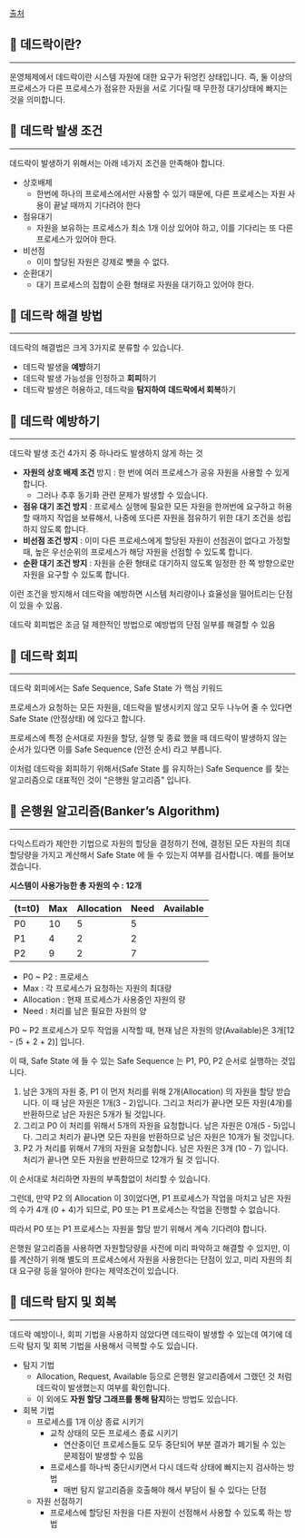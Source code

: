 [출처](https://chanhuiseok.github.io/posts/cs-2/)


## 📌 데드락이란?

---

운영체제에서 데드락이란 시스템 자원에 대한 요구가 뒤엉킨 상태입니다.
즉, 둘 이상의 프로세스가 다른 프로세스가 점유한 자원을 서로 기다릴 때 무한정 대기상태에 빠지는 것을 의미합니다.

## 📌 데드락 발생 조건

---

데드락이 발생하기 위해서는 아래 네가지 조건을 만족해야 합니다.

- 상호배제
    - 한번에 하나의 프로세스에서만 사용할 수 있기 때문에, 다른 프로세스는 자원 사용이 끝날 때까지 기다려야 한다
- 점유대기
    - 자원을 보유하는 프로세스가 최소 1개 이상 있어야 하고, 이를 기다리는 또 다른 프로세스가 있어야 한다.
- 비선점
    - 이미 할당된 자원은 강제로 뺏을 수 없다.
- 순환대기
    - 대기 프로세스의 집합이 순환 형태로 자원을 대기하고 있어야 한다.


## 📌 데드락 해결 방법

---

데드락의 해결법은 크게 3가지로 분류할 수 있습니다.

- 데드락 발생을 **예방**하기
- 데드락 발생 가능성을 인정하고 **회피**하기
- 데드락 발생은 허용하고, 데드락을 **탐지하여** **데드락에서 회복**하기

## 📌 데드락 예방하기

---

데드락 발생 조건 4가지 중 하나라도 발생하지 않게 하는 것

- **자원의 상호 배제 조건** 방지 : 한 번에 여러 프로세스가 공유 자원을 사용할 수 있게 합니다.
    - 그러나 추후 동기화 관련 문제가 발생할 수 있습니다.
- **점유 대기 조건 방지** : 프로세스 실행에 필요한 모든 자원을 한꺼번에 요구하고 허용할 때까지 작업을 보류해서, 나중에 또다른 자원을 점유하기 위한 대기 조건을 성립하지 않도록 합니다.
- **비선점 조건 방지** : 이미 다른 프로세스에게 할당된 자원이 선점권이 없다고 가정할 때, 높은 우선순위의 프로세스가 해당 자원을 선점할 수 있도록 합니다.
- **순환 대기 조건 방지** : 자원을 순환 형태로 대기하지 않도록 일정한 한 쪽 방향으로만 자원을 요구할 수 있도록 합니다.

이런 조건을 방지해서 데드락을 예방하면 시스템 처리량이나 효율성을 떨어트리는 단점이 있을 수 있음.

데드락 회피법은 조금 덜 제한적인 방법으로 예방법의 단점 일부를 해결할 수 있음

## 📌 데드락 회피

---

데드락 회피에서는 Safe Sequence, Safe State 가 핵심 키워드

프로세스가 요청하는 모든 자원을, 데드락을 발생시키지 않고 모두 나누어 줄 수 있다면 Safe State (안정상태) 에 있다고 합니다.

프로세스에 특정 순서대로 자원을 할당, 실행 및 종료 했을 때 데드락이 발생하지 않는 순서가 있다면 이를 Safe Sequence (안전 순서) 라고 부릅니다.

이처럼 데드락을 회피하기 위해서(Safe State 를 유지하는) Safe Sequence 를 찾는 알고리즘으로 대표적인 것이 “은행원 알고리즘" 입니다.

## 📌 ****은행원 알고리즘(Banker’s Algorithm)****

---

다익스트라가 제안한 기법으로 자원의 할당을 결정하기 전에, 결정된 모든 자원의 최대 할당량을 가지고 계산해서 Safe State 에 들 수 있는지 여부를 검사합니다. 예를 들어보겠습니다.

**시스템이 사용가능한 총 자원의 수 : 12개**

| (t=t0) | Max | Allocation | Need | Available |
| --- | --- | --- | --- | --- |
| P0 | 10 | 5 | 5 |  |
| P1 | 4 | 2 | 2 |  |
| P2 | 9 | 2 | 7 |  |
- P0 ~ P2 : 프로세스
- Max : 각 프로세스가 요청하는 자원의 최대량
- Allocation : 현재 프로세스가 사용중인 자원의 량
- Need : 처리를 남은 필요한 자원의 양

P0 ~ P2 프로세스가 모두 작업을 시작할 때, 현재 남은 자원의 양(Available)은 3개[12 - (5 + 2 + 2)] 입니다.

이 때, Safe State 에 들 수 있는 Safe Sequence 는 P1, P0, P2 순서로 실행하는 것입니다.

1. 남은 3개의 자원 중, P1 이 먼저 처리를 위해 2개(Allocation) 의 자원을 할당 받습니다. 이 때 남은 자원은 1개(3 - 2)입니다. 그리고 처리가 끝나면 모든 자원(4개)를 반환하므로 남은 자원은 5개가 될 것입니다.
2. 그리고 P0 이 처리를 위해서 5개의 자원을 요청합니다. 남은 자원은 0개(5 - 5)입니다. 그리고 처리가 끝나면 모든 자원을 반환하므로 남은 자원은 10개가 될 것입니다.
3. P2 가 처리를 위해서 7개의 자원을 요청합니다. 남은 자원은 3개 (10 - 7) 입니다. 처리가 끝나면 모든 자원을 반환하므로 12개가 될 것 입니다.

이 순서대로 처리하면 자원의 부족함없이 처리할 수 있습니다.

그런데, 만약 P2 의 Allocation 이 3이었다면, P1 프로세스가 작업을 마치고 남은 자원의 수가 4개 (0 + 4)가 되므로, P0 또는 P1 프로세스는 작업을 진행할 수 없습니다.

따라서 P0 또는 P1 프로세스는 자원을 할당 받기 위해서 계속 기다려야 합니다.

은행원 알고리즘을 사용하면 자원할당량을 사전에 미리 파악하고 해결할 수 있지만, 이를 계산하기 위해 별도의 프로세스에서 자원을 사용한다는 단점이 있고, 미리 자원의 최대 요구량 등을 알아야 한다는 제약조건이 있습니다.

## 📌 데드락 탐지 및 회복

---

데드락 예방이나, 회피 기법을 사용하지 않았다면 데드락이 발생할 수 있는데 여기에 데드락 탐지 및 회복 기법을 사용해서 극복할 수도 있습니다.

- 탐지 기법
    - Allocation, Request, Available 등으로 은행원 알고리즘에서 그랬던 것 처럼 데드락이 발생했는지 여부를 확인합니다.
    - 이 외에도 **자원 할당 그래프를 통해 탐지**하는 방법도 있습니다.
- 회복 기법
    - 프로세스를 1개 이상 종료 시키기
        - 교착 상태의 모든 프로세스 종료 시키기
            - 연산중이던 프로세스들도 모두 중단되어 부분 결과가 폐기될 수 있는 문제점이 발생할 수 있음
        - 프로세스를 하나씩 중단시키면서 다시 데드락 상태에 빠지는지 검사하는 방법
            - 매번 탐지 알고리즘을 호출해야 해서 부담이 될 수 있다는 단점
    - 자원 선점하기
        - 프로세스에 할당된 자원을 다른 자원이 선점해서 사용할 수 있도록 하는 방법
